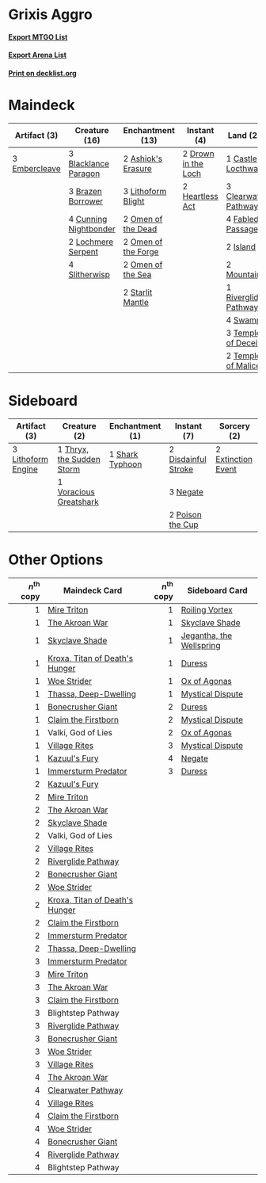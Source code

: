 # Grixis Aggro

#### [Export MTGO List](../collection/Grixis%20Aggro/Grixis%20Aggro.txt)
#### [Export Arena List](../collection/Grixis%20Aggro/Grixis%20Aggro_arena.txt)
#### [Print on decklist.org](http://decklist.org/?deckmain=2%09Ashiok's%20Erasure%0A3%09Blacklance%20Paragon%0A2%09Blightstep%20Pathway%0A3%09Brazen%20Borrower%0A1%09Castle%20Locthwain%0A3%09Clearwater%20Pathway%0A4%09Cunning%20Nightbonder%0A2%09Drown%20in%20the%20Loch%0A3%09Embercleave%0A4%09Fabled%20Passage%0A2%09Heartless%20Act%0A2%09Island%0A3%09Lithoform%20Blight%0A2%09Lochmere%20Serpent%0A2%09Mountain%0A2%09Omen%20of%20the%20Dead%0A2%09Omen%20of%20the%20Forge%0A2%09Omen%20of%20the%20Sea%0A1%09Riverglide%20Pathway%0A4%09Slitherwisp%0A2%09Starlit%20Mantle%0A4%09Swamp%0A3%09Temple%20of%20Deceit%0A2%09Temple%20of%20Malice&deckside=2%09Disdainful%20Stroke%0A2%09Extinction%20Event%0A3%09Lithoform%20Engine%0A3%09Negate%0A2%09Poison%20the%20Cup%0A1%09Shark%20Typhoon%0A1%09Thryx,%20the%20Sudden%20Storm%0A1%09Voracious%20Greatshark)
# Maindeck

|                                      Artifact (3)                                      |                                         Creature (16)                                          |                                       Enchantment (13)                                       |                                         Instant (4)                                          |                                           Land (22)                                           |    Unknown (2)     |
|----------------------------------------------------------------------------------------|------------------------------------------------------------------------------------------------|----------------------------------------------------------------------------------------------|----------------------------------------------------------------------------------------------|-----------------------------------------------------------------------------------------------|--------------------|
|3 [Embercleave](http://gatherer.wizards.com/Pages/Card/Details.aspx?multiverseid=473082)|3 [Blacklance Paragon](http://gatherer.wizards.com/Pages/Card/Details.aspx?multiverseid=473041) |2 [Ashiok's Erasure](http://gatherer.wizards.com/Pages/Card/Details.aspx?multiverseid=476294) |2 [Drown in the Loch](http://gatherer.wizards.com/Pages/Card/Details.aspx?multiverseid=473150)|1 [Castle Locthwain](http://gatherer.wizards.com/Pages/Card/Details.aspx?multiverseid=473203)  |2 Blightstep Pathway|
|                                                                                        |3 [Brazen Borrower](http://gatherer.wizards.com/Pages/Card/Details.aspx?multiverseid=473001)    |3 [Lithoform Blight](http://gatherer.wizards.com/Pages/Card/Details.aspx?multiverseid=491745) |2 [Heartless Act](http://gatherer.wizards.com/Pages/Card/Details.aspx?multiverseid=479611)    |3 [Clearwater Pathway](http://gatherer.wizards.com/Pages/Card/Details.aspx?multiverseid=491913)|                    |
|                                                                                        |4 [Cunning Nightbonder](http://gatherer.wizards.com/Pages/Card/Details.aspx?multiverseid=479739)|2 [Omen of the Dead](http://gatherer.wizards.com/Pages/Card/Details.aspx?multiverseid=476361) |                                                                                              |4 [Fabled Passage](http://gatherer.wizards.com/Pages/Card/Details.aspx?multiverseid=473206)    |                    |
|                                                                                        |2 [Lochmere Serpent](http://gatherer.wizards.com/Pages/Card/Details.aspx?multiverseid=473157)   |2 [Omen of the Forge](http://gatherer.wizards.com/Pages/Card/Details.aspx?multiverseid=476396)|                                                                                              |2 [Island](http://gatherer.wizards.com/Pages/Card/Details.aspx?multiverseid=439857)            |                    |
|                                                                                        |4 [Slitherwisp](http://gatherer.wizards.com/Pages/Card/Details.aspx?multiverseid=479728)        |2 [Omen of the Sea](http://gatherer.wizards.com/Pages/Card/Details.aspx?multiverseid=476309)  |                                                                                              |2 [Mountain](http://gatherer.wizards.com/Pages/Card/Details.aspx?multiverseid=439859)          |                    |
|                                                                                        |                                                                                                |2 [Starlit Mantle](http://gatherer.wizards.com/Pages/Card/Details.aspx?multiverseid=476318)   |                                                                                              |1 [Riverglide Pathway](http://gatherer.wizards.com/Pages/Card/Details.aspx?multiverseid=491920)|                    |
|                                                                                        |                                                                                                |                                                                                              |                                                                                              |4 [Swamp](http://gatherer.wizards.com/Pages/Card/Details.aspx?multiverseid=439858)             |                    |
|                                                                                        |                                                                                                |                                                                                              |                                                                                              |3 [Temple of Deceit](http://gatherer.wizards.com/Pages/Card/Details.aspx?multiverseid=373734)  |                    |
|                                                                                        |                                                                                                |                                                                                              |                                                                                              |2 [Temple of Malice](http://gatherer.wizards.com/Pages/Card/Details.aspx?multiverseid=378536)  |                    |


# Sideboard

|                                        Artifact (3)                                         |                                            Creature (2)                                            |                                     Enchantment (1)                                      |                                         Instant (7)                                          |                                         Sorcery (2)                                         |
|---------------------------------------------------------------------------------------------|----------------------------------------------------------------------------------------------------|------------------------------------------------------------------------------------------|----------------------------------------------------------------------------------------------|---------------------------------------------------------------------------------------------|
|3 [Lithoform Engine](http://gatherer.wizards.com/Pages/Card/Details.aspx?multiverseid=491896)|1 [Thryx, the Sudden Storm](http://gatherer.wizards.com/Pages/Card/Details.aspx?multiverseid=476327)|1 [Shark Typhoon](http://gatherer.wizards.com/Pages/Card/Details.aspx?multiverseid=479587)|2 [Disdainful Stroke](http://gatherer.wizards.com/Pages/Card/Details.aspx?multiverseid=420705)|2 [Extinction Event](http://gatherer.wizards.com/Pages/Card/Details.aspx?multiverseid=479608)|
|                                                                                             |1 [Voracious Greatshark](http://gatherer.wizards.com/Pages/Card/Details.aspx?multiverseid=479590)   |                                                                                          |3 [Negate](http://gatherer.wizards.com/Pages/Card/Details.aspx?multiverseid=423707)           |                                                                                             |
|                                                                                             |                                                                                                    |                                                                                          |2 [Poison the Cup](http://gatherer.wizards.com/Pages/Card/Details.aspx?multiverseid=503712)   |                                                                                             |


# Other Options

|*n*<sup>th</sup> copy|                                              Maindeck Card                                              |*n*<sup>th</sup> copy|                                          Sideboard Card                                           |
|--------------------:|---------------------------------------------------------------------------------------------------------|--------------------:|---------------------------------------------------------------------------------------------------|
|                    1|[Mire Triton](http://gatherer.wizards.com/Pages/Card/Details.aspx?multiverseid=476356)                   |                    1|[Roiling Vortex](http://gatherer.wizards.com/Pages/Card/Details.aspx?multiverseid=491797)          |
|                    1|[The Akroan War](http://gatherer.wizards.com/Pages/Card/Details.aspx?multiverseid=476375)                |                    1|[Skyclave Shade](http://gatherer.wizards.com/Pages/Card/Details.aspx?multiverseid=491763)          |
|                    1|[Skyclave Shade](http://gatherer.wizards.com/Pages/Card/Details.aspx?multiverseid=491763)                |                    1|[Jegantha, the Wellspring](http://gatherer.wizards.com/Pages/Card/Details.aspx?multiverseid=479742)|
|                    1|[Kroxa, Titan of Death's Hunger](http://gatherer.wizards.com/Pages/Card/Details.aspx?multiverseid=476472)|                    1|[Duress](http://gatherer.wizards.com/Pages/Card/Details.aspx?multiverseid=14557)                   |
|                    1|[Woe Strider](http://gatherer.wizards.com/Pages/Card/Details.aspx?multiverseid=476374)                   |                    1|[Ox of Agonas](http://gatherer.wizards.com/Pages/Card/Details.aspx?multiverseid=476398)            |
|                    1|[Thassa, Deep-Dwelling](http://gatherer.wizards.com/Pages/Card/Details.aspx?multiverseid=476322)         |                    1|[Mystical Dispute](http://gatherer.wizards.com/Pages/Card/Details.aspx?multiverseid=473020)        |
|                    1|[Bonecrusher Giant](http://gatherer.wizards.com/Pages/Card/Details.aspx?multiverseid=473077)             |                    2|[Duress](http://gatherer.wizards.com/Pages/Card/Details.aspx?multiverseid=14557)                   |
|                    1|[Claim the Firstborn](http://gatherer.wizards.com/Pages/Card/Details.aspx?multiverseid=473080)           |                    2|[Mystical Dispute](http://gatherer.wizards.com/Pages/Card/Details.aspx?multiverseid=473020)        |
|                    1|Valki, God of Lies                                                                                       |                    2|[Ox of Agonas](http://gatherer.wizards.com/Pages/Card/Details.aspx?multiverseid=476398)            |
|                    1|[Village Rites](http://gatherer.wizards.com/Pages/Card/Details.aspx?multiverseid=485449)                 |                    3|[Mystical Dispute](http://gatherer.wizards.com/Pages/Card/Details.aspx?multiverseid=473020)        |
|                    1|[Kazuul's Fury](http://gatherer.wizards.com/Pages/Card/Details.aspx?multiverseid=491786)                 |                    4|[Negate](http://gatherer.wizards.com/Pages/Card/Details.aspx?multiverseid=423707)                  |
|                    1|[Immersturm Predator](http://gatherer.wizards.com/Pages/Card/Details.aspx?multiverseid=503830)           |                    3|[Duress](http://gatherer.wizards.com/Pages/Card/Details.aspx?multiverseid=14557)                   |
|                    2|[Kazuul's Fury](http://gatherer.wizards.com/Pages/Card/Details.aspx?multiverseid=491786)                 |                     |                                                                                                   |
|                    2|[Mire Triton](http://gatherer.wizards.com/Pages/Card/Details.aspx?multiverseid=476356)                   |                     |                                                                                                   |
|                    2|[The Akroan War](http://gatherer.wizards.com/Pages/Card/Details.aspx?multiverseid=476375)                |                     |                                                                                                   |
|                    2|[Skyclave Shade](http://gatherer.wizards.com/Pages/Card/Details.aspx?multiverseid=491763)                |                     |                                                                                                   |
|                    2|Valki, God of Lies                                                                                       |                     |                                                                                                   |
|                    2|[Village Rites](http://gatherer.wizards.com/Pages/Card/Details.aspx?multiverseid=485449)                 |                     |                                                                                                   |
|                    2|[Riverglide Pathway](http://gatherer.wizards.com/Pages/Card/Details.aspx?multiverseid=491920)            |                     |                                                                                                   |
|                    2|[Bonecrusher Giant](http://gatherer.wizards.com/Pages/Card/Details.aspx?multiverseid=473077)             |                     |                                                                                                   |
|                    2|[Woe Strider](http://gatherer.wizards.com/Pages/Card/Details.aspx?multiverseid=476374)                   |                     |                                                                                                   |
|                    2|[Kroxa, Titan of Death's Hunger](http://gatherer.wizards.com/Pages/Card/Details.aspx?multiverseid=476472)|                     |                                                                                                   |
|                    2|[Claim the Firstborn](http://gatherer.wizards.com/Pages/Card/Details.aspx?multiverseid=473080)           |                     |                                                                                                   |
|                    2|[Immersturm Predator](http://gatherer.wizards.com/Pages/Card/Details.aspx?multiverseid=503830)           |                     |                                                                                                   |
|                    2|[Thassa, Deep-Dwelling](http://gatherer.wizards.com/Pages/Card/Details.aspx?multiverseid=476322)         |                     |                                                                                                   |
|                    3|[Immersturm Predator](http://gatherer.wizards.com/Pages/Card/Details.aspx?multiverseid=503830)           |                     |                                                                                                   |
|                    3|[Mire Triton](http://gatherer.wizards.com/Pages/Card/Details.aspx?multiverseid=476356)                   |                     |                                                                                                   |
|                    3|[The Akroan War](http://gatherer.wizards.com/Pages/Card/Details.aspx?multiverseid=476375)                |                     |                                                                                                   |
|                    3|[Claim the Firstborn](http://gatherer.wizards.com/Pages/Card/Details.aspx?multiverseid=473080)           |                     |                                                                                                   |
|                    3|Blightstep Pathway                                                                                       |                     |                                                                                                   |
|                    3|[Riverglide Pathway](http://gatherer.wizards.com/Pages/Card/Details.aspx?multiverseid=491920)            |                     |                                                                                                   |
|                    3|[Bonecrusher Giant](http://gatherer.wizards.com/Pages/Card/Details.aspx?multiverseid=473077)             |                     |                                                                                                   |
|                    3|[Woe Strider](http://gatherer.wizards.com/Pages/Card/Details.aspx?multiverseid=476374)                   |                     |                                                                                                   |
|                    3|[Village Rites](http://gatherer.wizards.com/Pages/Card/Details.aspx?multiverseid=485449)                 |                     |                                                                                                   |
|                    4|[The Akroan War](http://gatherer.wizards.com/Pages/Card/Details.aspx?multiverseid=476375)                |                     |                                                                                                   |
|                    4|[Clearwater Pathway](http://gatherer.wizards.com/Pages/Card/Details.aspx?multiverseid=491913)            |                     |                                                                                                   |
|                    4|[Village Rites](http://gatherer.wizards.com/Pages/Card/Details.aspx?multiverseid=485449)                 |                     |                                                                                                   |
|                    4|[Claim the Firstborn](http://gatherer.wizards.com/Pages/Card/Details.aspx?multiverseid=473080)           |                     |                                                                                                   |
|                    4|[Woe Strider](http://gatherer.wizards.com/Pages/Card/Details.aspx?multiverseid=476374)                   |                     |                                                                                                   |
|                    4|[Bonecrusher Giant](http://gatherer.wizards.com/Pages/Card/Details.aspx?multiverseid=473077)             |                     |                                                                                                   |
|                    4|[Riverglide Pathway](http://gatherer.wizards.com/Pages/Card/Details.aspx?multiverseid=491920)            |                     |                                                                                                   |
|                    4|Blightstep Pathway                                                                                       |                     |                                                                                                   |

